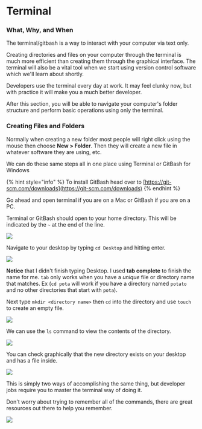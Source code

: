 # Terminal

### **What, Why, and When** 

The terminal/gitbash is a way to interact with your computer via text only.

Creating directories and files on your computer through the terminal is much more efficient than creating them through the graphical interface. The terminal will also be a vital tool when we start using version control software which we'll learn about shortly.

Developers use the terminal every day at work. It may feel clunky now, but with practice it will make you a much better developer.

After this section, you will be able to navigate your computer's folder structure and perform basic operations using only the terminal.

### Creating Files and Folders

Normally when creating a new folder most people will right click using the mouse then choose **New &gt; Folder**. Then they will create a new file in whatever software they are using, etc.

We can do these same steps all in one place using Terminal or GitBash for Windows

{% hint style="info" %}
To install GitBash head over to [https://git-scm.com/downloads](https://git-scm.com/downloads)
{% endhint %}

Go ahead and open terminal if you are on a Mac or GitBash if you are on a PC.

Terminal or GitBash should open to your home directory. This will be indicated by the `~` at the end of the line.

![](../../../.gitbook/assets/image%20%2812%29.png)

Navigate to your desktop by typing `cd Desktop` and hitting enter. 

![](../../../.gitbook/assets/cd-desktop.gif)

**Notice** that I didn't finish typing Desktop. I used **tab complete** to finish the name for me. `tab` only works when you have a _unique_ file or directory name that matches. Ex \(`cd pota` will work if you have a directory named `potato` and no other directories that start with `pota`\).

Next type `mkdir <directory name>` then `cd` into the directory and use `touch` to create an empty file. 

![](../../../.gitbook/assets/image%20%2817%29.png)

We can use the `ls` command to view the contents of the directory.

![](../../../.gitbook/assets/image%20%2829%29.png)

You can check graphically that the new directory exists on your desktop and has a file inside. 

![](../../../.gitbook/assets/image%20%2861%29.png)

This is simply two ways of accomplishing the same thing, but developer jobs require you to master the terminal way of doing it.

Don't worry about trying to remember all of the commands, there are great resources out there to help you remember.

![](../../../.gitbook/assets/command-cheat-sheet.png)

